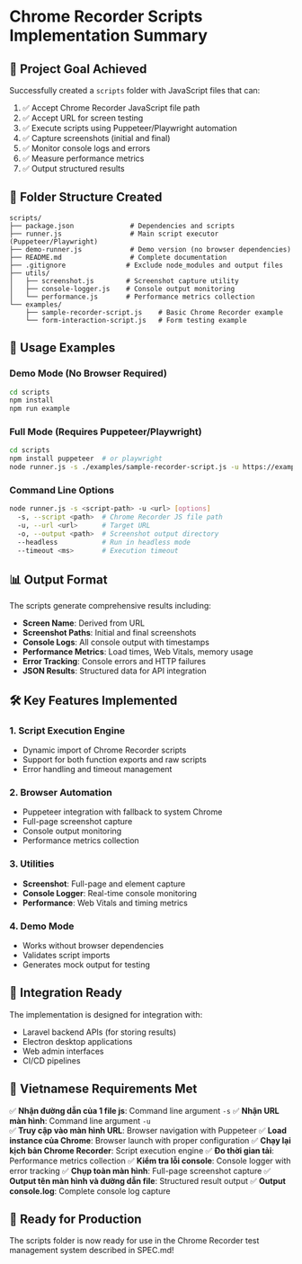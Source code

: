 # Chrome Recorder Scripts Implementation Summary

## 🎯 Project Goal Achieved
Successfully created a `scripts` folder with JavaScript files that can:
1. ✅ Accept Chrome Recorder JavaScript file path
2. ✅ Accept URL for screen testing
3. ✅ Execute scripts using Puppeteer/Playwright automation
4. ✅ Capture screenshots (initial and final)
5. ✅ Monitor console logs and errors
6. ✅ Measure performance metrics
7. ✅ Output structured results

## 📁 Folder Structure Created
```
scripts/
├── package.json              # Dependencies and scripts
├── runner.js                 # Main script executor (Puppeteer/Playwright)
├── demo-runner.js            # Demo version (no browser dependencies)
├── README.md                 # Complete documentation
├── .gitignore               # Exclude node_modules and output files
├── utils/
│   ├── screenshot.js        # Screenshot capture utility
│   ├── console-logger.js    # Console output monitoring
│   └── performance.js       # Performance metrics collection
└── examples/
    ├── sample-recorder-script.js    # Basic Chrome Recorder example
    └── form-interaction-script.js   # Form testing example
```

## 🚀 Usage Examples

### Demo Mode (No Browser Required)
```bash
cd scripts
npm install
npm run example
```

### Full Mode (Requires Puppeteer/Playwright)
```bash
cd scripts
npm install puppeteer  # or playwright
node runner.js -s ./examples/sample-recorder-script.js -u https://example.com
```

### Command Line Options
```bash
node runner.js -s <script-path> -u <url> [options]
  -s, --script <path>  # Chrome Recorder JS file path
  -u, --url <url>      # Target URL
  -o, --output <path>  # Screenshot output directory
  --headless           # Run in headless mode
  --timeout <ms>       # Execution timeout
```

## 📊 Output Format
The scripts generate comprehensive results including:
- **Screen Name**: Derived from URL
- **Screenshot Paths**: Initial and final screenshots
- **Console Logs**: All console output with timestamps
- **Performance Metrics**: Load times, Web Vitals, memory usage
- **Error Tracking**: Console errors and HTTP failures
- **JSON Results**: Structured data for API integration

## 🛠 Key Features Implemented

### 1. Script Execution Engine
- Dynamic import of Chrome Recorder scripts
- Support for both function exports and raw scripts
- Error handling and timeout management

### 2. Browser Automation
- Puppeteer integration with fallback to system Chrome
- Full-page screenshot capture
- Console output monitoring
- Performance metrics collection

### 3. Utilities
- **Screenshot**: Full-page and element capture
- **Console Logger**: Real-time console monitoring
- **Performance**: Web Vitals and timing metrics

### 4. Demo Mode
- Works without browser dependencies
- Validates script imports
- Generates mock output for testing

## 🔧 Integration Ready
The implementation is designed for integration with:
- Laravel backend APIs (for storing results)
- Electron desktop applications
- Web admin interfaces
- CI/CD pipelines

## 📝 Vietnamese Requirements Met
✅ **Nhận đường dẫn của 1 file js**: Command line argument `-s`
✅ **Nhận URL màn hình**: Command line argument `-u`  
✅ **Truy cập vào màn hình URL**: Browser navigation with Puppeteer
✅ **Load instance của Chrome**: Browser launch with proper configuration
✅ **Chạy lại kịch bản Chrome Recorder**: Script execution engine
✅ **Đo thời gian tải**: Performance metrics collection
✅ **Kiểm tra lỗi console**: Console logger with error tracking
✅ **Chụp toàn màn hình**: Full-page screenshot capture
✅ **Output tên màn hình và đường dẫn file**: Structured result output
✅ **Output console.log**: Complete console log capture

## 🎉 Ready for Production
The scripts folder is now ready for use in the Chrome Recorder test management system described in SPEC.md!